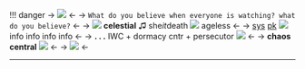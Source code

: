 !!! danger
-> ![](https://cdn.discordapp.com/attachments/1073306669766955038/1080971373792473131/blur_edges_2.png) <-
-> `What do you believe when everyone is watching? what do you believe?` <-
-> ![](https://i.imgur.com/WDGBMdL.gif) **celestial** ♫︎ she*it*death ![](https://i.imgur.com/xTdz1ih.gif) ageless <-
-> [sys](https://rentry.co/gamzsys) [pk](https://dash.pluralkit.me/dash/m/lyzir) ![](https://i.imgur.com/XPy8dNH.gif) info info info info <-
->  **. . .** IWC + dormacy cntr + persecutor ![](https://caterpie.crd.co/assets/images/gallery27/4721b673.gif?v=55641fe5) <-
-> **chaos central** ![](https://caterpie.crd.co/assets/images/gallery20/f5ebc3b7.gif?v=55641fe5) <-
-> ![](https://pixelbank.neocities.org/dividers/image126.png) <-
***